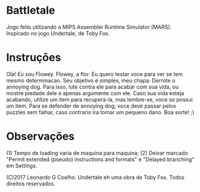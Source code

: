 # Battletale
Jogo feito utilizando o MIPS Assembler Runtime Simulator (MARS).
Inspirado no jogo Undertale, de Toby Fox.

# Instruções
Ola! Eu sou Flowey. Flowey, a flor. Eu quero testar voce para ver se tem mesmo determinacao. Seu objetivo é simples, meu chapa: Derrote o annoying dog.
Para isso, lute contra ele para acabar com sua vida, ou mostre piedade dele e apenas argumente com ele. Caso sua vida esteja acabando, utilize um item para recupera-la, mas lembre-se, voce so possui um item. 
Para se defender de annoying dog, voce deve passar pelos puzzles sem falhar, caso contrario ira tomar um pequeno dano.
Boa sorte! ;)


# Observações
(1) Tempo de loading varia de maquina para maquina;
(2) Deixar marcado "Permit extended (pseudo) instructions and formats" e "Delayed branching" em Settings.


(C)2017 Leonardo G Coelho. Undertale eh uma obra de Toby Fox. Todos direitos reservados.
